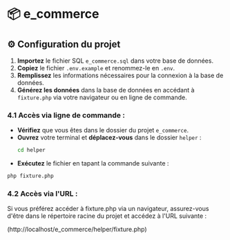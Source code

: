 # 📦 e_commerce

## ⚙️ Configuration du projet

1. **Importez** le fichier SQL `e_commerce.sql` dans votre base de données.
2. **Copiez** le fichier `.env.example` et renommez-le en `.env`.
3. **Remplissez** les informations nécessaires pour la connexion à la base de données.
4. **Générez les données** dans la base de données en accédant à `fixture.php` via votre navigateur ou en ligne de commande.

### 4.1 Accès via ligne de commande :

- **Vérifiez** que vous êtes dans le dossier du projet `e_commerce`.
- **Ouvrez** votre terminal et **déplacez-vous** dans le dossier `helper` :
  ```bash
  cd helper
  ```
- **Exécutez** le fichier en tapant la commande suivante :

```bash
php fixture.php
```

### 4.2 Accès via l'URL :

Si vous préférez accéder à fixture.php via un navigateur, assurez-vous d'être dans le répertoire racine du projet et accédez à l'URL suivante :

(http://localhost/e_commerce/helper/fixture.php)
